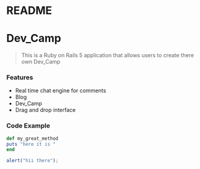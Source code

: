 # README
# Dev_Camp

> This is  a Ruby on Rails 	5 application that allows users to create there own Dev_Camp

### Features 

- Real  time chat engine for comments 
- Blog
- Dev_Camp
- Drag and drop interface 

### Code Example 

``` ruby 
def my_great_method
puts "here it is "
end

```

```javascript
alert("hii there");

